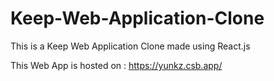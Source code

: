 # Keep-Web-Application-Clone

This is a Keep Web Application Clone made using React.js 

This Web App is hosted on : https://yunkz.csb.app/
